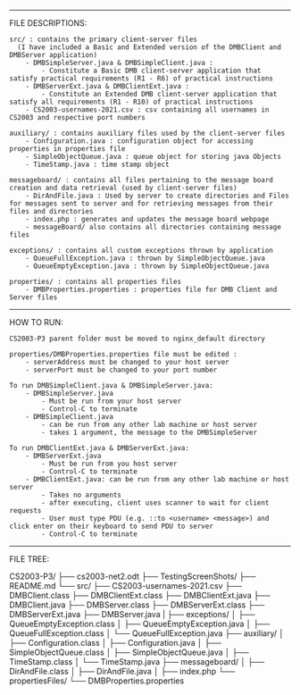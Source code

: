 ------------------------------------------------
FILE DESCRIPTIONS:

    src/ : contains the primary client-server files 
      (I have included a Basic and Extended version of the DMBClient and DMBServer application)
        - DMBSimpleServer.java & DMBSimpleClient.java :
            - Constitute a Basic DMB client-server application that satisfy practical requirements (R1 - R6) of practical instructions
        - DMBServerExt.java & DMBClientExt.java :
            - Constitute an Extended DMB client-server application that satisfy all requirements (R1 - R10) of practical instructions
        - CS2003-usernames-2021.csv : csv containing all usernames in CS2003 and respective port numbers

    auxiliary/ : contains auxiliary files used by the client-server files
        - Configuration.java : configuration object for accessing properties in properties file 
        - SimpleObjectQueue.java : queue object for storing java Objects
        - TimeStamp.java : time stamp object  
    
    messageboard/ : contains all files pertaining to the message board creation and data retrieval (used by client-server files)
        - DirAndFile.java : Used by server to create directories and Files for messages sent to server and for retrieving messages from their files and directories
        - index.php : generates and updates the message board webpage
        - messageBoard/ also contains all directories containing message files

    exceptions/ : contains all custom exceptions thrown by application
        - QueueFullException.java : thrown by SimpleObjectQueue.java
        - QueueEmptyException.java : thrown by SimpleObjectQueue.java

    properties/ : contains all properties files
        - DMBProperties.properties : properties file for DMB Client and Server files

------------------------------------------------
HOW TO RUN:

    CS2003-P3 parent folder must be moved to nginx_default directory

    properties/DMBProperties.properties file must be edited : 
        - serverAddress must be changed to your host server
        - serverPort must be changed to your port number
    
    To run DMBSimpleClient.java & DMBSimpleServer.java:
        - DMBSimpleServer.java 
            - Must be run from your host server 
            - Control-C to terminate
        - DMBSimpleClient.java 
            - can be run from any other lab machine or host server 
            - takes 1 argument, the message to the DMBSimpleServer

    To run DMBClientExt.java & DMBServerExt.java:
        - DMBServerExt.java 
            - Must be run from you host server
            - Control-C to terminate
        - DMBClientExt.java: can be run from any other lab machine or host server
            - Takes no arguments
            - after executing, client uses scanner to wait for client requests 
            - User must type PDU (e.g. ::to <username> <message>) and click enter on their keyboard to send PDU to server
            - Control-C to terminate
    

------------------------------------------------
FILE TREE:

CS2003-P3/
├── cs2003-net2.odt
├── TestingScreenShots/
├── README.md
└── src/
    ├── CS2003-usernames-2021.csv
    ├── DMBClient.class
    ├── DMBClientExt.class
    ├── DMBClientExt.java
    ├── DMBClient.java
    ├── DMBServer.class
    ├── DMBServerExt.class
    ├── DMBServerExt.java
    ├── DMBServer.java
    |
    ├── exceptions/
    │   ├── QueueEmptyException.class
    │   ├── QueueEmptyException.java
    │   ├── QueueFullException.class
    │   └── QueueFullException.java
    ├── auxiliary/
    │   ├── Configuration.class
    │   ├── Configuration.java
    │   ├── SimpleObjectQueue.class
    │   ├── SimpleObjectQueue.java
    │   ├── TimeStamp.class
    │   └── TimeStamp.java
    ├── messageboard/
    │   ├── DirAndFile.class
    │   ├── DirAndFile.java
    │   ├── index.php
    └── propertiesFiles/
        └── DMBProperties.properties
